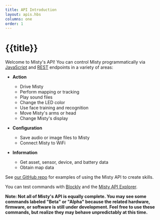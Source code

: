 ```yaml
---
title: API Introduction
layout: apis.hbs
columns: one
order: 1
---
```


# {{title}}

Welcome to Misty's API! You can control Misty programmatically via [JavaScript](../../api-reference/all-functions) and [REST](../../api-reference/rest) endpoints in a variety of areas:

- **Action**
  - Drive Misty
  - Perform mapping or tracking
  - Play sound files
  - Change the LED color
  - Use face training and recognition
  - Move Misty's arms or head
  - Change Misty's display


- **Configuration**
  - Save audio or image files to Misty
  - Connect Misty to WiFi


- **Information**  
  - Get asset, sensor, device, and battery data
  - Obtain map data


See [our GitHub repo](https://github.com/MistyCommunity/MistyI/tree/master/Skills) for examples of using the Misty API to create skills.

You can test commands with [Blockly](/onboarding/3-ways-to-interact-with-misty/blockly) and the [Misty API Explorer](/onboarding/3-ways-to-interact-with-misty/api-explorer).

**Note: Not all of Misty's API is equally complete. You may see some commands labeled "Beta" or "Alpha" because the related hardware, firmware, or software is still under development. Feel free to use these commands, but realize they may behave unpredictably at this time.**
